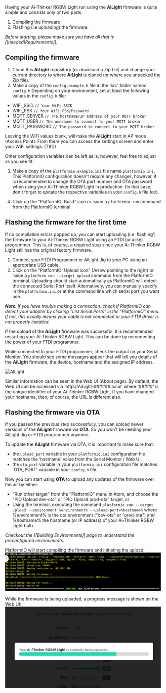 Having your Ai-Thinker RGBW Light run using the **AiLight** firmware is quite simple and consists only of two parts:
1. Compiling the firmware
2. Flashing (i.e uploading) the firmware.

_Before starting, please make sure you have all that is [[needed|Requirements]]._

## Compiling the firmware

1. Clone this **AiLight** repository (or download a Zip file) and change your current directory to where **AiLight** is cloned (or where you unpacked the Zip file).
2. Make a copy of the `config.example.h` file in the 'src' folder named `config.h`
   Depending on your environment, set at least the following values in the `config.h` file:

  - WIFI_SSID `// Your WiFi SSID`
  - WIFI_PSK `// Your WiFi PSK/Password`
  - MQTT_SERVER `// The hostname/IP address of your MQTT broker`
  - MQTT_USER `// The username to connect to your MQTT broker`
  - MQTT_PASSWORD `// The password to connect to your MQTT broker`

  Leaving the WiFi values blank, will make the **AiLight** start in AP mode (Access Point). From there you can access the settings screen and enter your WiFi settings. (TBD)

  Other configuration variables can be left as is, however, feel free to adjust as you see fit.

3. Make a copy of the `platformio.example.ini` file name `platformio.ini`. This PlatformIO configuration doesn't require any changes, however, it is recommended to change the OTA port number and OTA password when using your Ai-Thinker RGBW Light in production. (In that case, don't forget to update the respective variables in your `config.h` file too).

4. Click on the "PlatformIO: Build" icon or issue a `platformio run` command from the PlatformIO terminal.


## Flashing the firmware for the first time

If no compilation errors popped up, you can start uploading (i.e 'flashing') the firmware to your Ai-Thinker RGBW Light using an FTDI (or alike) programmer. This is, of course, a required step since your Ai-Thinker RGBW Light still has the original factory firmware.

1. Connect your FTDI Programmer or AiLight Jig to your PC using an appropriate USB cable.
2. Click on the "PlatformIO: Upload icon" (Arrow pointing to the right) or issue a `platform run --target upload` command from the PlatformIO terminal. Uploading should start automatically as PlatformIO will detect the connected Serial Port itself. Alternatively, you can manually specify in the `platformio.ini` or at the command line which serial port you want use.

_**Note**: If you have trouble making a connection, check if PlatformIO can detect your adapter by clicking "List Serial Ports" in the "PlatformIO" menu. If not, this usually means your cable is not connected or your FTDI driver is not properly installed._

If the upload of the **AiLight** firmware was successful, it is recommended restarting your Ai-Thinker RGBW Light. This can be done by reconnecting the power of your FTDI programmer.

While connected to your FTDI programmer, check the output on your Serial Monitor. You should see some messages appear that will tell you details of the **AiLight** firmware, the device, hostname and the assigned IP address.

![AiLight](https://www.sachatelgenhof.nl/user/pages/02.blog/ailight/terminal_030.png)

Similar information can be seen in the Web UI (About page). By default, the Web UI can be accessed via 'http://AiLight-######.local' where '#####' is the unique identifier of your Ai-Thinker RGBW Light. If you have changed your hostname, then, of course, the URL is different also.

## Flashing the firmware via OTA
If you passed the previous step successfully, you can upload newer versions of the **AiLight** firmware via **OTA**. So you won't be needing your AiLight Jig or FTDI programmer anymore.

To update the **AiLight** firmware via OTA, it is important to make sure that:
- the `upload_port` variable in your `platformio.ini` configuration file matches the 'hostname' value from the Serial Monitor / Web UI.
- the `ota_port` variable in your `platformio.ini` configuration file matches 'OTA_PORT' variable in your `config.h` file.

Now you can start using **OTA** to upload any updates of the firmware over the air by either:
- "Run other target" from the "PlatformIO" menu in Atom, and choose the "PIO Upload dev-ota" or "PIO Upload prod-ota" target, or
- Using the terminal, executing the command 
  `platformio run --target upload --environment %environment% --upload-port=%hostname%`
  where %environment% is the ota environment ("dev-ota" or "prod-ota") and %hostname% the hostname (or IP address) of your Ai-Thinker RGBW Light bulb.

_Checkout the [[Building Environments]] page to understand the preconfigured environments._

PlatformIO will start compiling the firmware and initiating the upload:
![AiLight - Terminal OTA Progress](images/ailight_ota_terminal.png)

While the firmware is being uploaded, a progress message is shown on the Web UI:
![AiLight - Web UI OTA Progress](images/ailight_progress.gif)